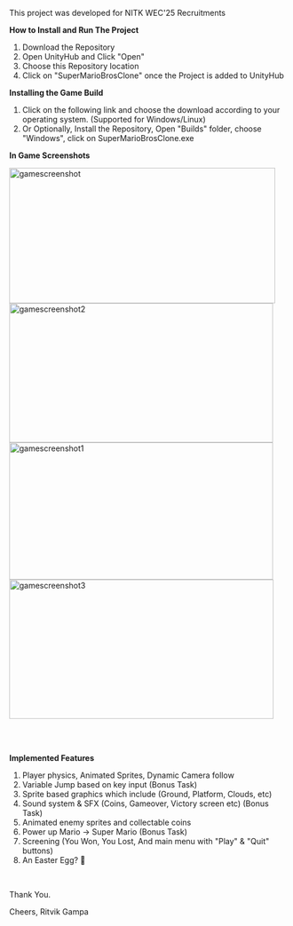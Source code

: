 This project was developed for NITK WEC'25 Recruitments

<b>How to Install and Run The Project</b>

1. Download the Repository
2. Open UnityHub and Click "Open"
3. Choose this Repository location
4. Click on "SuperMarioBrosClone" once the Project is added to UnityHub

<b>Installing the Game Build</b>

1. Click on the following link and choose the download according to your operating system. (Supported for Windows/Linux)
2. Or Optionally, Install the Repository, Open "Builds" folder, choose "Windows", click on SuperMarioBrosClone.exe


<b>In Game Screenshots</b>

<img width="479" height="244" alt="gamescreenshot" src="https://github.com/user-attachments/assets/1314b312-13d4-4140-93e1-1889289de355" />
<img width="475" height="251" alt="gamescreenshot2" src="https://github.com/user-attachments/assets/7afdd600-ed02-4965-a882-7d5e7b2fe42d" />
<img width="475" height="247" alt="gamescreenshot1" src="https://github.com/user-attachments/assets/80403c10-2609-4aec-87f0-bc4a102a32ad" />
<img width="476" height="251" alt="gamescreenshot3" src="https://github.com/user-attachments/assets/72cce85a-ecaa-47f6-8d1a-63f07f42a56a" />

<br><br>

<b>Implemented Features</b>

1. Player physics, Animated Sprites, Dynamic Camera follow
2. Variable Jump based on key input (Bonus Task)
3. Sprite based graphics which include (Ground, Platform, Clouds, etc)
4. Sound system & SFX (Coins, Gameover, Victory screen etc) (Bonus Task)
5. Animated enemy sprites and collectable coins
6. Power up Mario -> Super Mario (Bonus Task)
7. Screening (You Won, You Lost, And main menu with "Play" & "Quit" buttons)
8. An Easter Egg? 👀
   
<br>

Thank You.

Cheers,
Ritvik Gampa
